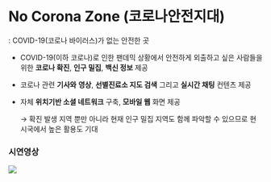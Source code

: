 # No Corona Zone (코로나안전지대)

: COVID-19(코로나 바이러스)가 없는 안전한 곳



- COVID-19(이하 코로나)로 인한 팬데믹 상황에서 안전하게 외출하고 싶은 사람들을 위한 **코로나 확진**, **인구 밀집**, **백신 정보** 제공

- 코로나 관련 **기사와** **영상**, **선별진료소 지도 검색** 그리고 **실시간 채팅** 컨텐츠 제공

- 자체 **위치기반 소셜 네트워크** 구축, **모바일 웹** 화면 제공

  →  확진 발생 지역 뿐만 아니라 현재 인구 밀집 지역도 함께 파악할 수 있으므로 현 시국에서 높은 활용도 기대



### 시연영상

<div>
	<a href="https://youtu.be/8StQhMiavKE" target="_blank"><image src = "https://img.youtube.com/vi/ALRuJ5gA2ig/mqdefault.jpg"></a>	

</div>
